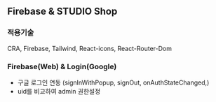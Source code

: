 ## Firebase & STUDIO Shop

### 적용기술

CRA, Firebase, Tailwind, React-icons, React-Router-Dom

### Firebase(Web) & Login(Google)

- 구글 로그인 연동 (signInWithPopup, signOut, onAuthStateChanged,)
- uid를 비교하여 admin 권한설정
